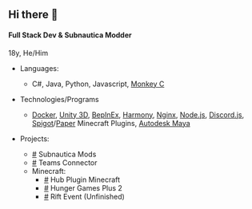 ## Hi there 👋
#### Full Stack Dev & Subnautica Modder

18y, He/Him


- Languages:
  - C#, Java, Python, Javascript, [Monkey C](https://developer.garmin.com/connect-iq/monkey-c/)
- Technologies/Programs
  - [Docker](https://www.docker.com/), [Unity 3D](https://unity.com/), [BepInEx](https://github.com/BepInEx/BepInEx), [Harmony](https://github.com/BepInEx/HarmonyX),
    [Nginx](https://nginx.org/en/), [Node.js](https://nodejs.org/en), [Discord.js](https://discord.js.org/), [Spigot](https://www.spigotmc.org/)/[Paper](https://papermc.io/) Minecraft Plugins,
    [Autodesk Maya](https://www.autodesk.com/products/maya/overview?us_oa=dotcom-us&us_si=e639e65f-ee7d-4bd5-9acf-09e5cfb7a7d4&us_st=maya&us_pt=MAYAUL&term=1-YEAR&tab=subscription&plc=MAYA)

- Projects:
  - [\#](https://github.com/jbeast291/Subnautica-mod) Subnautica Mods
  - [\#](https://github.com/jbeast291/Teams-Connector) Teams Connector
  - Minecraft:
    - [\#](https://github.com/jbeast291/hubplugin) Hub Plugin Minecraft
    - [\#](https://github.com/jbeast291/HungerGamesPlus2) Hunger Games Plus 2
    - [\#](https://github.com/jbeast291/RiftEvent2) Rift Event (Unfinished)
